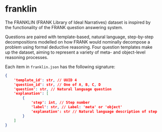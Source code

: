# franklin
The FRANKLIN (FRANK Library of Ideal Narratives) dataset is inspired by the functionality of the FRANK question answering system.

Questions are paired with template-based, natural language, step-by-step decompositions modelled on how FRANK would nominally decompose a problem using formal deductive reasoning.
Four question templates make up the dataset, aiming to represent a variety of meta- and object-level reasoning processes.

Each item in `franklin.json` has the following signature:

```json
{
    'template_id': str, // UUID 4
    'question_id': str, // One of A, B, C, D
    'question': str, // Natural language question
    'explanation': [
        {
            'step': int, // Step number
            'label': str, // Label: 'meta' or 'object'
            'explanation': str // Natural language description of step
        }
    ]
}
```